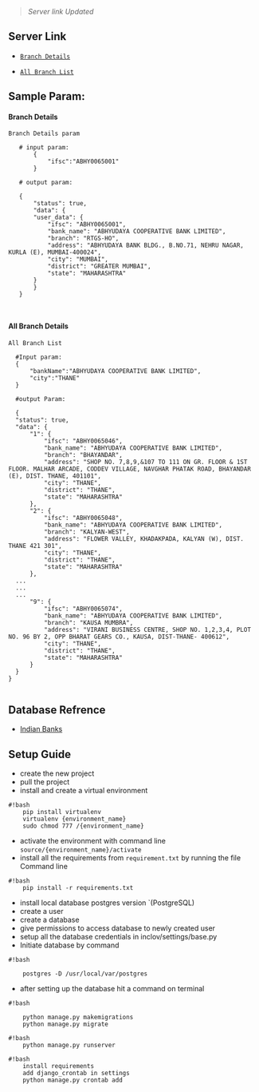 > *Server link Updated* 
## Server Link

 - [`Branch Details`](http://ec2-54-89-247-96.compute-1.amazonaws.com)

 
 - [`All Branch List`](http://ec2-54-89-247-96.compute-1.amazonaws.com/list)

## Sample Param:

#### Branch Details
 ```
 Branch Details param
 
	# input param:
		{
			"ifsc":"ABHY0065001"	
		}
	
	# output param:

	{
	    "status": true,
	    "data": {
		"user_data": {
		    "ifsc": "ABHY0065001",
		    "bank_name": "ABHYUDAYA COOPERATIVE BANK LIMITED",
		    "branch": "RTGS-HO",
		    "address": "ABHYUDAYA BANK BLDG., B.NO.71, NEHRU NAGAR, KURLA (E), MUMBAI-400024",
		    "city": "MUMBAI",
		    "district": "GREATER MUMBAI",
		    "state": "MAHARASHTRA"
		}
	    }
	}

													
 ```
 
#### All Branch Details
  ```
 All Branch List 
 
 	#Input param:
	{
		"bankName":"ABHYUDAYA COOPERATIVE BANK LIMITED",
		"city":"THANE"	
	}

	#output Param:
	
	{
    "status": true,
    "data": {
        "1": {
            "ifsc": "ABHY0065046",
            "bank_name": "ABHYUDAYA COOPERATIVE BANK LIMITED",
            "branch": "BHAYANDAR",
            "address": "SHOP NO. 7,8,9,&107 TO 111 ON GR. FLOOR & 1ST FLOOR. MALHAR ARCADE, CODDEV VILLAGE, NAVGHAR PHATAK ROAD, BHAYANDAR (E), DIST. THANE, 401101",
            "city": "THANE",
            "district": "THANE",
            "state": "MAHARASHTRA"
        },
        "2": {
            "ifsc": "ABHY0065048",
            "bank_name": "ABHYUDAYA COOPERATIVE BANK LIMITED",
            "branch": "KALYAN-WEST",
            "address": "FLOWER VALLEY, KHADAKPADA, KALYAN (W), DIST. THANE 421 301",
            "city": "THANE",
            "district": "THANE",
            "state": "MAHARASHTRA"
        },
	...
	...
	...
        "9": {
            "ifsc": "ABHY0065074",
            "bank_name": "ABHYUDAYA COOPERATIVE BANK LIMITED",
            "branch": "KAUSA MUMBRA",
            "address": "VIRANI BUSINESS CENTRE, SHOP NO. 1,2,3,4, PLOT NO. 96 BY 2, OPP BHARAT GEARS CO., KAUSA, DIST-THANE- 400612",
            "city": "THANE",
            "district": "THANE",
            "state": "MAHARASHTRA"
        }
    }
}


 ```
## Database Refrence

- [Indian Banks](https://github.com/snarayanank2/indian_banks)

## Setup Guide
 - create the new project
 - pull the project
 - install and create a virtual environment

```
#!bash
    pip install virtualenv
    virtualenv {environment_name}
    sudo chmod 777 /{environment_name}
```

 - activate the environment with command line `source/{environment_name}/activate`
 - install all the requirements from `requirement.txt` by running the file Command line

```
#!bash
    pip install -r requirements.txt
```

 - install local database postgres version `(PostgreSQL) 
 - create a user
 - create a database
 - give permissions to access database to newly created user
 - setup all the database credentials in inclov/settings/base.py
 - Initiate database by command

```
#!bash

    postgres -D /usr/local/var/postgres
```

 - after setting up the database hit a command on terminal


```
#!bash

    python manage.py makemigrations
    python manage.py migrate
```


```
#!bash
    python manage.py runserver

```

```
#!bash
    install requirements
    add django_crontab in settings
    python manage.py crontab add


```
